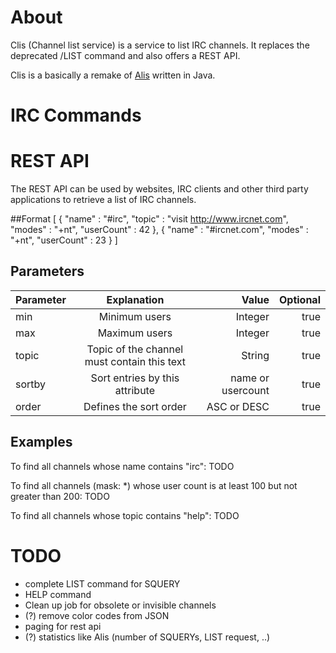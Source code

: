 # About
Clis (Channel list service) is a service to list IRC channels. It replaces the deprecated /LIST command and also offers a REST API.

Clis is a basically a remake of [Alis](https://www.ircnet.com/articles/alis) written in Java.

# IRC Commands

# REST API
The REST API can be used by websites, IRC clients and other third party applications to retrieve a list of IRC channels.

##Format
[ 
{
  "name" : "#irc",
  "topic" : "visit http://www.ircnet.com",
  "modes" : "+nt",
  "userCount" : 42
}, 
{
  "name" : "#ircnet.com",
  "modes" : "+nt",
  "userCount" : 23
}
]

## Parameters

| Parameter     | Explanation                                 | Value             | Optional  |
| ------------- |:-------------------------------------------:| -----------------:|----------:|
| min           | Minimum users                               | Integer           | true      |
| max           | Maximum users                               | Integer           | true      |
| topic         | Topic of the channel must contain this text | String            | true      |
| sortby        | Sort entries by this attribute              | name or usercount | true      |
| order         | Defines the sort order                      | ASC or DESC       | true      |

## Examples
To find all channels whose name contains "irc":
TODO

To find all channels (mask: *) whose user count is at least 100 but not greater than 200:
TODO

To find all channels whose topic contains "help":
TODO


# TODO
* complete LIST command for SQUERY
* HELP command
* Clean up job for obsolete or invisible channels
* (?) remove color codes from JSON
* paging for rest api
* (?) statistics like Alis (number of SQUERYs, LIST request, ..)

